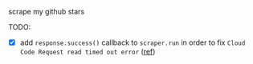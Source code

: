 scrape my github stars

TODO:
- [x] add `response.success()` callback to `scraper.run` in order to fix `Cloud Code Request read timed out error` ([ref](https://ticket.avosapps.com/tickets/5527b7aae4b0b40da353e24d/threads))
